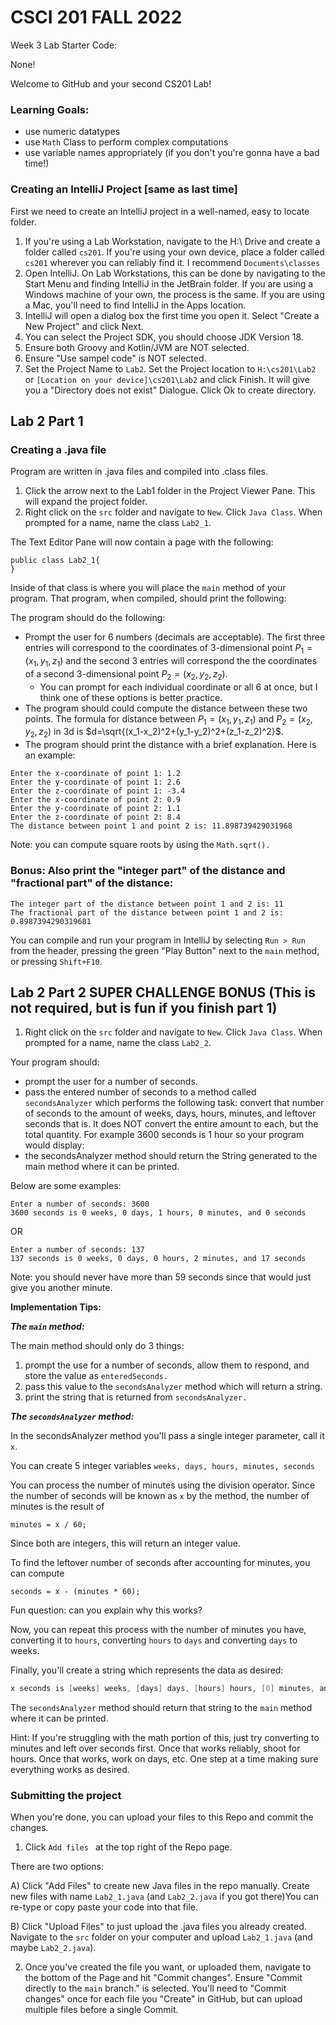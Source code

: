 # CSCI 201 FALL 2022
Week 3 Lab Starter Code:

None!

Welcome to GitHub and your second CS201 Lab!

### Learning Goals:
- use numeric datatypes
- use `Math` Class to perform complex computations
- use variable names appropriately (if you don't you're gonna have a bad time!)


### Creating an IntelliJ Project [same as last time]

First we need to create an IntelliJ project in a well-named, easy to locate folder.

1) If you're using a Lab Workstation, navigate to the H:\ Drive and create a folder called `cs201`.  If you're using your own device, place a folder called `cs201` wherever you can reliably find it. I recommend `Documents\classes`
2) Open IntelliJ. On Lab Workstations, this can be done by navigating to the Start Menu and finding IntelliJ in the JetBrain folder. If you are using a Windows machine of your own, the process is the same. If you are using a Mac, you'll need to find IntelliJ in the Apps location.
3) IntelliJ will open a dialog box the first time you open it. Select "Create a New Project" and click Next. 
4) You can select the Project SDK, you should choose JDK Version 18.
5) Ensure both Groovy and Kotlin/JVM are NOT selected.
6) Ensure "Use sampel code" is NOT selected.
7) Set the Project Name to `Lab2`. Set the Project location to `H:\cs201\Lab2` or `[Location on your device]\cs201\Lab2` and click Finish. It will give you a "Directory does not exist" Dialogue. Click Ok to create directory.

## Lab 2 Part 1

### Creating a .java file

Program are written in .java files and compiled into .class files.
1) Click the arrow next to the Lab1 folder in the Project Viewer Pane. This will expand the project folder.
2) Right click on the `src` folder and navigate to `New`. Click `Java Class`. When prompted for a name, name the class `Lab2_1`.

The Text Editor Pane will now contain a page with the following:

```
public class Lab2_1{
}
```

Inside of that class is where you will place the `main` method of your program. That program, when compiled, should print the following:

The program should do the following:
- Prompt the user for 6 numbers (decimals are acceptable). The first three entries will correspond to the coordinates of 3-dimensional point $P_1=(x_1,y_1,z_1)$ and the second 3 entries will correspond the the coordinates of a second 3-dimensional point $P_2=(x_2,y_2,z_2)$. 
   * You can prompt for each individual coordinate or all 6 at once, but I think one of these options is better practice.
- The program should could compute the distance between these two points. The formula for distance between $P_1=(x_1,y_1,z_1)$ and $P_2=(x_2,y_2,z_2)$ in 3d is $d=\sqrt{(x_1-x_2)^2+(y_1-y_2)^2+(z_1-z_2)^2}$. 
- The program should print the distance with a brief explanation. Here is an example:

```
Enter the x-coordinate of point 1: 1.2 
Enter the y-coordinate of point 1: 2.6 
Enter the z-coordinate of point 1: -3.4 
Enter the x-coordinate of point 2: 0.9 
Enter the y-coordinate of point 2: 1.1 
Enter the z-coordinate of point 2: 8.4 
The distance between point 1 and point 2 is: 11.898739429031968 
```

Note: you can compute square roots by using the `Math.sqrt().`

### Bonus: Also print the "integer part" of the distance and "fractional part" of the distance:

```
The integer part of the distance between point 1 and 2 is: 11
The fractional part of the distance between point 1 and 2 is: 0.8987394290319681  
```

You can compile and run your program in IntelliJ by selecting `Run > Run` from the header, pressing the green "Play Button" next to the `main` method, or pressing `Shift+F10`.


## Lab 2 Part 2 SUPER CHALLENGE BONUS (This is not required, but is fun if you finish part 1)

1) Right click on the `src` folder and navigate to `New`. Click `Java Class`. When prompted for a name, name the class `Lab2_2`.

Your program should:
- prompt the user for a number of seconds.
- pass the entered number of seconds to a method called `secondsAnalyzer` which performs the following task: convert that number of seconds to the amount of weeks, days, hours, minutes, and leftover seconds that is. It does NOT convert the entire amount to each, but the total quantity. For example 3600 seconds is 1 hour so your program would display:
- the secondsAnalyzer method should return the String generated to the main method where it can be printed. 

Below are some examples:

```
Enter a number of seconds: 3600
3600 seconds is 0 weeks, 0 days, 1 hours, 0 minutes, and 0 seconds
```

OR

```
Enter a number of seconds: 137
137 seconds is 0 weeks, 0 days, 0 hours, 2 minutes, and 17 seconds
```

Note: you should never have more than 59 seconds since that would just give you another minute. 

**Implementation Tips:**

***The `main` method:***

The main method should only do 3 things:

1) prompt the use for a  number of seconds, allow them to respond, and store the value as `enteredSeconds.`
2) pass this value to the `secondsAnalyzer` method which will return a string.
3) print the string that is returned from `secondsAnalyzer.`

***The `secondsAnalyzer` method:***

In the secondsAnalyzer method you'll pass a single integer parameter, call it `x`. 

You can create 5 integer variables `weeks, days, hours, minutes, seconds`

You can process the number of minutes using the division operator. Since the number of seconds will be known as `x` by the method, the number of minutes is the result of 

```minutes = x / 60;```

Since both are integers, this will return an integer value.

To find the leftover number of seconds after accounting for minutes, you can compute 

```seconds = x - (minutes * 60);```

Fun question: can you explain why this works?

Now, you can repeat this process with the number of minutes you have, converting it to `hours`, converting `hours` to `days` and converting `days` to weeks. 

Finally, you'll create a string which represents the data as desired: 

```java
x seconds is [weeks] weeks, [days] days, [hours] hours, [0] minutes, and [1] seconds
```

The `secondsAnalyzer` method should return that string to the `main` method where it can be printed.

Hint: If you're struggling with the math portion of this, just try converting to minutes and left over seconds first. Once that works reliably, shoot for hours. Once that works, work on days, etc. One step at a time making sure everything works as desired. 


### Submitting the project

When you're done, you can upload your files to this Repo and commit the changes. 

1) Click `Add files ` at the top right of the Repo page.

There are two options:

A) Click "Add Files" to create new Java files in the repo manually. Create new files with name `Lab2_1.java` (and `Lab2_2.java` if you got there)You can re-type or copy paste your code into that file.

B) Click "Upload Files" to just upload the .java files you already created. Navigate to the `src` folder on your computer and upload `Lab2_1.java` (and maybe `Lab2_2.java`). 

2) Once you've created the file you want, or uploaded them, navigate to the bottom of the Page and hit "Commit changes". Ensure "Commit directly to the `main` branch." is selected. You'll need to "Commit changes" once for each file you "Create" in GitHub, but can upload multiple files before a single Commit. 


